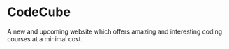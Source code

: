 # CodeCube
A new and upcoming website which offers amazing and interesting coding courses at a minimal cost.
